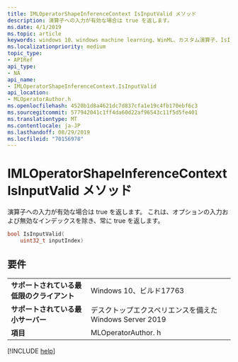 ```yaml
---
title: IMLOperatorShapeInferenceContext IsInputValid メソッド
description: 演算子への入力が有効な場合は true を返します。
ms.date: 4/1/2019
ms.topic: article
keywords: windows 10、windows machine learning、WinML、カスタム演算子、IsInputValid
ms.localizationpriority: medium
topic_type:
- APIRef
api_type:
- NA
api_name:
- IMLOperatorShapeInferenceContext.IsInputValid
api_location:
- MLOperatorAuthor.h
ms.openlocfilehash: 4520b1d8a4621dc7d837cfa1e19c4fb170ebf6c3
ms.sourcegitcommit: 577942041c1ff4da60d22af96543c11f5d5fe401
ms.translationtype: MT
ms.contentlocale: ja-JP
ms.lasthandoff: 08/29/2019
ms.locfileid: "70156978"
---
```

# <a name="imloperatorshapeinferencecontextisinputvalid-method"></a>IMLOperatorShapeInferenceContext IsInputValid メソッド

演算子への入力が有効な場合は true を返します。 これは、オプションの入力および無効なインデックスを除き、常に true を返します。

```cpp
bool IsInputValid(
    uint32_t inputIndex)
```

## <a name="requirements"></a>要件

| | |
|-|-|
| **サポートされている最低限のクライアント** | Windows 10、ビルド17763 |
| **サポートされている最小サーバー** | デスクトップエクスペリエンスを備えた Windows Server 2019 |
| **項目** | MLOperatorAuthor. h |

[!INCLUDE [help](../../includes/get-help.md)]
